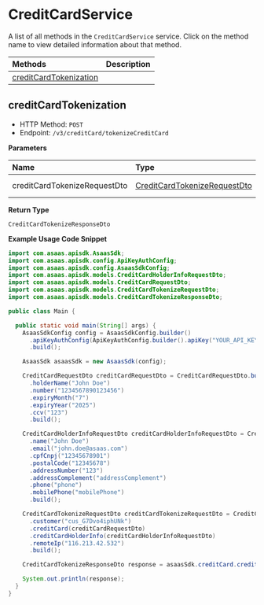 # CreditCardService

A list of all methods in the `CreditCardService` service. Click on the method name to view detailed information about that method.

| Methods                                           | Description |
| :------------------------------------------------ | :---------- |
| [creditCardTokenization](#creditcardtokenization) |             |

## creditCardTokenization

- HTTP Method: `POST`
- Endpoint: `/v3/creditCard/tokenizeCreditCard`

**Parameters**

| Name                         | Type                                                                      | Required | Description  |
| :--------------------------- | :------------------------------------------------------------------------ | :------- | :----------- |
| creditCardTokenizeRequestDto | [CreditCardTokenizeRequestDto](../models/CreditCardTokenizeRequestDto.md) | ❌       | Request Body |

**Return Type**

`CreditCardTokenizeResponseDto`

**Example Usage Code Snippet**

```java
import com.asaas.apisdk.AsaasSdk;
import com.asaas.apisdk.config.ApiKeyAuthConfig;
import com.asaas.apisdk.config.AsaasSdkConfig;
import com.asaas.apisdk.models.CreditCardHolderInfoRequestDto;
import com.asaas.apisdk.models.CreditCardRequestDto;
import com.asaas.apisdk.models.CreditCardTokenizeRequestDto;
import com.asaas.apisdk.models.CreditCardTokenizeResponseDto;

public class Main {

  public static void main(String[] args) {
    AsaasSdkConfig config = AsaasSdkConfig.builder()
      .apiKeyAuthConfig(ApiKeyAuthConfig.builder().apiKey("YOUR_API_KEY").build())
      .build();

    AsaasSdk asaasSdk = new AsaasSdk(config);

    CreditCardRequestDto creditCardRequestDto = CreditCardRequestDto.builder()
      .holderName("John Doe")
      .number("1234567890123456")
      .expiryMonth("7")
      .expiryYear("2025")
      .ccv("123")
      .build();

    CreditCardHolderInfoRequestDto creditCardHolderInfoRequestDto = CreditCardHolderInfoRequestDto.builder()
      .name("John Doe")
      .email("john.doe@asaas.com")
      .cpfCnpj("12345678901")
      .postalCode("12345678")
      .addressNumber("123")
      .addressComplement("addressComplement")
      .phone("phone")
      .mobilePhone("mobilePhone")
      .build();

    CreditCardTokenizeRequestDto creditCardTokenizeRequestDto = CreditCardTokenizeRequestDto.builder()
      .customer("cus_G7Dvo4iphUNk")
      .creditCard(creditCardRequestDto)
      .creditCardHolderInfo(creditCardHolderInfoRequestDto)
      .remoteIp("116.213.42.532")
      .build();

    CreditCardTokenizeResponseDto response = asaasSdk.creditCard.creditCardTokenization(creditCardTokenizeRequestDto);

    System.out.println(response);
  }
}

```

<!-- This file was generated by liblab | https://liblab.com/ -->
